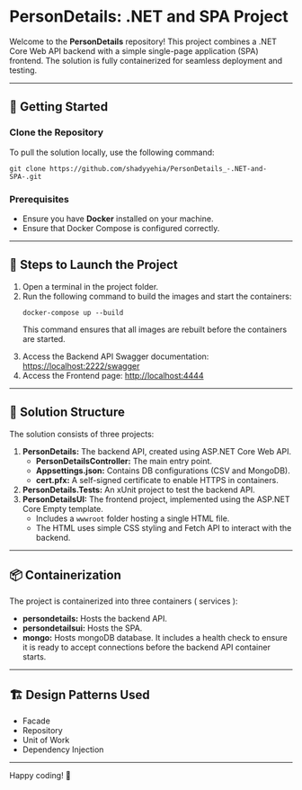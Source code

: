 <h1>PersonDetails: .NET and SPA Project</h1>
<p>
Welcome to the <b>PersonDetails</b> repository! This project combines a .NET Core Web API backend with a simple single-page application (SPA) frontend. The solution is fully containerized for seamless deployment and testing.
</p>

<hr/>

<h2>🔧 Getting Started</h2>

<h3>Clone the Repository</h3>
<p>To pull the solution locally, use the following command:</p>
<pre>
<code>git clone https://github.com/shadyyehia/PersonDetails_-.NET-and-SPA-.git</code>
</pre>

<h3>Prerequisites</h3>
<ul>
  <li>Ensure you have <b>Docker</b> installed on your machine.</li>
  <li>Ensure that Docker Compose is configured correctly.</li>
</ul>

<hr/>

<h2>🚀 Steps to Launch the Project</h2>
<ol>
  <li>
    Open a terminal in the project folder.
  </li>
  <li>
    Run the following command to build the images and start the containers:
    <pre><code>docker-compose up --build</code></pre>
    <p>This command ensures that all images are rebuilt before the containers are started.</p>
  </li>
  <li>
    Access the Backend API Swagger documentation:
    <a href="https://localhost:2222/swagger" target="_blank">https://localhost:2222/swagger</a>
  </li>
  <li>
    Access the Frontend page:
    <a href="http://localhost:4444" target="_blank">http://localhost:4444</a>
  </li>
</ol>

<hr/>

<h2>📂 Solution Structure</h2>
<p>The solution consists of three projects:</p>
<ol>
  <li>
    <b>PersonDetails:</b> The backend API, created using ASP.NET Core Web API.
    <ul>
      <li><b>PersonDetailsController:</b> The main entry point.</li>
      <li><b>Appsettings.json:</b> Contains DB configurations (CSV and MongoDB).</li>
      <li><b>cert.pfx:</b> A self-signed certificate to enable HTTPS in containers.</li>
    </ul>
  </li>
  <li>
    <b>PersonDetails.Tests:</b> An xUnit project to test the backend API.
  </li>
  <li>
    <b>PersonDetailsUI:</b> The frontend project, implemented using the ASP.NET Core Empty template.
    <ul>
      <li>Includes a <code>wwwroot</code> folder hosting a single HTML file.</li>
      <li>The HTML uses simple CSS styling and Fetch API to interact with the backend.</li>
    </ul>
  </li>
</ol>

<hr/>

<h2>📦 Containerization</h2>
<p>
The project is containerized into three containers ( services ):
</p>
<ul>
  <li><b>persondetails:</b> Hosts the backend API.</li>
  <li><b>persondetailsui:</b> Hosts the SPA.</li>
  <li><b>mongo:</b> Hosts mongoDB database. It includes a health check to ensure it is ready to accept connections before the backend API container starts.</li>
</ul>

<hr/>

<h2>🏗️ Design Patterns Used</h2>
<ul>
  <li>Facade</li>
  <li>Repository</li>
  <li>Unit of Work</li>
  <li>Dependency Injection</li>
</ul>

<hr/>

<p>Happy coding! 🎉</p>
